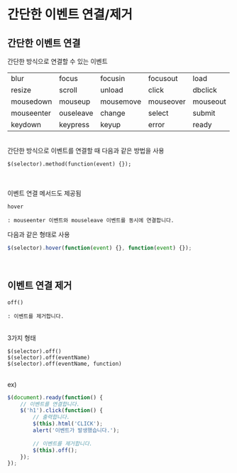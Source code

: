 # 간단한 이벤트 연결/제거

## 간단한 이벤트 연결

간단한 방식으로 연결할 수 있는 이벤트

|  |  |  |  |  |
|--|--|--|--|--|
| blur | focus | focusin | focusout | load |
| resize | scroll | unload | click | dbclick |
| mousedown | mouseup | mousemove | mouseover | mouseout |
| mouseenter | ouseleave | change | select | submit |
| keydown | keypress | keyup | error | ready |


<br>
간단한 방식으로 이벤트를 연결할 때 다음과 같은 방법을 사용

```
$(selector).method(function(event) {});
```

<br>
<br>
이벤트 연결 메서드도 제공됨

```
hover

: mouseenter 이벤트와 mouseleave 이벤트를 동시에 연결합니다.
```

다음과 같은 형태로 사용
```javascript
$(selector).hover(function(event) {}, function(event) {});
```

<br>

## 이벤트 연결 제거

```
off()

: 이벤트를 제거합니다.
```

<br>
3가지 형태

```
$(selector).off()
$(selector).off(eventName)
$(selector).off(eventName, function)
```

<br>
ex)

```javascript
$(document).ready(function() {
	// 이벤트를 연결합니다.
	$('h1').click(function() {
		// 출력합니다.
		$(this).html('CLICK');
		alert('이벤트가 발생했습니다.');
		
		// 이벤트를 제거합니다.
		$(this).off();
	});
});
```



